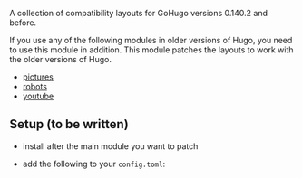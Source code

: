 A collection of compatibility layouts for GoHugo versions 0.140.2 and before.

If you use any of the following modules in older versions of Hugo, you need to use this module in addition. This module patches the layouts to work with the older versions of Hugo.

- [pictures](../pictures/README.md)
- [robots](../robots/README.md)
- [youtube](../youtube/README.md)

## Setup (to be written)

- install after the main module you want to patch
- add the following to your `config.toml`:

  ```toml
  ```
